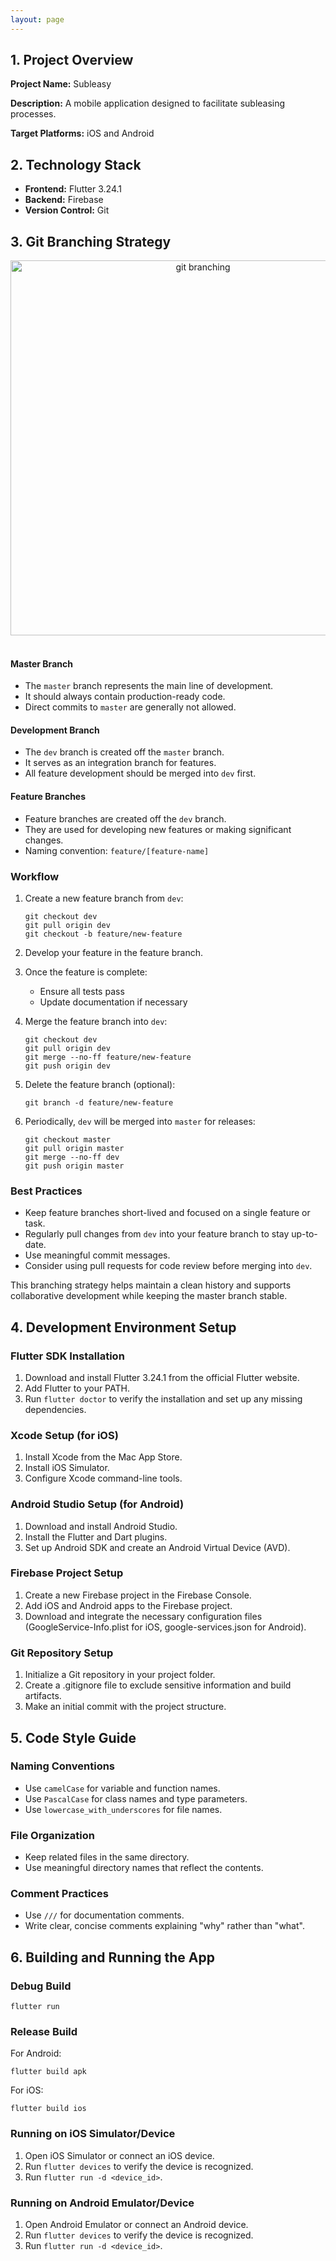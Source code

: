 ```yaml
---
layout: page
---
```


## 1. Project Overview

**Project Name:** Subleasy 

**Description:** A mobile application designed to facilitate subleasing processes.

**Target Platforms:** iOS and Android

## 2. Technology Stack

- **Frontend:** Flutter 3.24.1
- **Backend:** Firebase
- **Version Control:** Git


## 3. Git Branching Strategy

<div style="text-align: center;">
    <img src="{{site.baseurl}}/assets/git.jpg" alt="git branching" width="600" >
</div>

<br>

#### Master Branch
- The `master` branch represents the main line of development.
- It should always contain production-ready code.
- Direct commits to `master` are generally not allowed.

#### Development Branch
- The `dev` branch is created off the `master` branch.
- It serves as an integration branch for features.
- All feature development should be merged into `dev` first.

#### Feature Branches
- Feature branches are created off the `dev` branch.
- They are used for developing new features or making significant changes.
- Naming convention: `feature/[feature-name]`

### Workflow

1. Create a new feature branch from `dev`:
   ```
   git checkout dev
   git pull origin dev
   git checkout -b feature/new-feature
   ```

2. Develop your feature in the feature branch.

3. Once the feature is complete:
   - Ensure all tests pass
   - Update documentation if necessary

4. Merge the feature branch into `dev`:
   ```
   git checkout dev
   git pull origin dev
   git merge --no-ff feature/new-feature
   git push origin dev
   ```

5. Delete the feature branch (optional):
   ```
   git branch -d feature/new-feature
   ```

6. Periodically, `dev` will be merged into `master` for releases:
   ```
   git checkout master
   git pull origin master
   git merge --no-ff dev
   git push origin master
   ```

### Best Practices

- Keep feature branches short-lived and focused on a single feature or task.
- Regularly pull changes from `dev` into your feature branch to stay up-to-date.
- Use meaningful commit messages.
- Consider using pull requests for code review before merging into `dev`.

This branching strategy helps maintain a clean history and supports collaborative development while keeping the master branch stable.

## 4. Development Environment Setup

### Flutter SDK Installation

1. Download and install Flutter 3.24.1 from the official Flutter website.
2. Add Flutter to your PATH.
3. Run `flutter doctor` to verify the installation and set up any missing dependencies.

### Xcode Setup (for iOS)

1. Install Xcode from the Mac App Store.
2. Install iOS Simulator.
3. Configure Xcode command-line tools.

### Android Studio Setup (for Android)

1. Download and install Android Studio.
2. Install the Flutter and Dart plugins.
3. Set up Android SDK and create an Android Virtual Device (AVD).

### Firebase Project Setup

1. Create a new Firebase project in the Firebase Console.
2. Add iOS and Android apps to the Firebase project.
3. Download and integrate the necessary configuration files (GoogleService-Info.plist for iOS, google-services.json for Android).

### Git Repository Setup

1. Initialize a Git repository in your project folder.
2. Create a .gitignore file to exclude sensitive information and build artifacts.
3. Make an initial commit with the project structure.


## 5. Code Style Guide

### Naming Conventions

- Use `camelCase` for variable and function names.
- Use `PascalCase` for class names and type parameters.
- Use `lowercase_with_underscores` for file names.

### File Organization

- Keep related files in the same directory.
- Use meaningful directory names that reflect the contents.

### Comment Practices

- Use `///` for documentation comments.
- Write clear, concise comments explaining "why" rather than "what".

## 6. Building and Running the App

### Debug Build

```
flutter run
```

### Release Build

For Android:
```
flutter build apk
```

For iOS:
```
flutter build ios
```

### Running on iOS Simulator/Device

1. Open iOS Simulator or connect an iOS device.
2. Run `flutter devices` to verify the device is recognized.
3. Run `flutter run -d <device_id>`.

### Running on Android Emulator/Device

1. Open Android Emulator or connect an Android device.
2. Run `flutter devices` to verify the device is recognized.
3. Run `flutter run -d <device_id>`.
